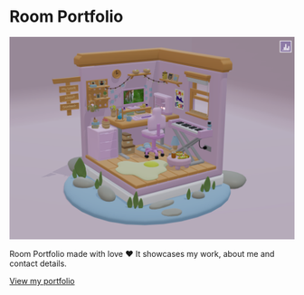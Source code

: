 # Room Portfolio

![Portfolio picture](public/images/PortfolioPic.png)

Room Portfolio made with love ❤️
It showcases my work, about me and contact details.

[View my portfolio](https://room-portfolio-topaz.vercel.app/)
